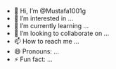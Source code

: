 - 👋 Hi, I’m @Mustafa1001g
- 👀 I’m interested in ...
- 🌱 I’m currently learning ...
- 💞️ I’m looking to collaborate on ...
- 📫 How to reach me ...
- 😄 Pronouns: ...
- ⚡ Fun fact: ...

<!---
Mustafa1001g/Mustafa1001g is a ✨ special ✨ repository because its `README.md` (this file) appears on your GitHub profile.
You can click the Preview link to take a look at your changes.
--->
